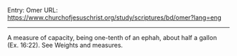 Entry: Omer
URL: https://www.churchofjesuschrist.org/study/scriptures/bd/omer?lang=eng

---

A measure of capacity, being one-tenth of an ephah, about half a gallon (Ex. 16:22). See Weights and measures.
